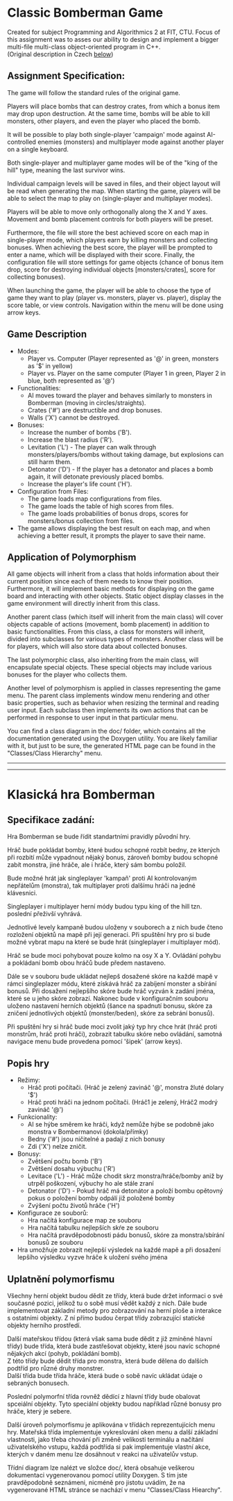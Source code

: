 # Classic Bomberman Game  
Created for subject Programming and Algorithmics 2 at FIT, CTU. Focus of this assignment was to asses our ability to design and implement a bigger multi-file multi-class object-oriented program in C++.  
(Original description in Czech [below](#klasická-hra-bomberman))

## Assignment Specification:

The game will follow the standard rules of the original game.

Players will place bombs that can destroy crates, from which a bonus item may drop upon destruction. At the same time, bombs will be able to kill monsters, other players, and even the player who placed the bomb.

It will be possible to play both single-player 'campaign' mode against AI-controlled enemies (monsters) and multiplayer mode against another player on a single keyboard.

Both single-player and multiplayer game modes will be of the "king of the hill" type, meaning the last survivor wins.

Individual campaign levels will be saved in files, and their object layout will be read when generating the map. When starting the game, players will be able to select the map to play on (single-player and multiplayer modes).

Players will be able to move only orthogonally along the X and Y axes. Movement and bomb placement controls for both players will be preset.

Furthermore, the file will store the best achieved score on each map in single-player mode, which players earn by killing monsters and collecting bonuses. When achieving the best score, the player will be prompted to enter a name, which will be displayed with their score. Finally, the configuration file will store settings for game objects (chance of bonus item drop, score for destroying individual objects [monsters/crates], score for collecting bonuses).

When launching the game, the player will be able to choose the type of game they want to play (player vs. monsters, player vs. player), display the score table, or view controls. Navigation within the menu will be done using arrow keys.

## Game Description

- Modes:
  - Player vs. Computer (Player represented as '@' in green, monsters as '$' in yellow)
  - Player vs. Player on the same computer (Player 1 in green, Player 2 in blue, both represented as '@')
- Functionalities:
  - AI moves toward the player and behaves similarly to monsters in Bomberman (moving in circles/straights).
  - Crates ('#') are destructible and drop bonuses.
  - Walls ('X') cannot be destroyed.
- Bonuses:
  - Increase the number of bombs ('B').
  - Increase the blast radius ('R').
  - Levitation ('L') - The player can walk through monsters/players/bombs without taking damage, but explosions can still harm them.
  - Detonator ('D') - If the player has a detonator and places a bomb again, it will detonate previously placed bombs.
  - Increase the player's life count ('H').
- Configuration from Files:
  - The game loads map configurations from files.
  - The game loads the table of high scores from files.
  - The game loads probabilities of bonus drops, scores for monsters/bonus collection from files.
- The game allows displaying the best result on each map, and when achieving a better result, it prompts the player to save their name.

## Application of Polymorphism

All game objects will inherit from a class that holds information about their current position since each of them needs to know their position. Furthermore, it will implement basic methods for displaying on the game board and interacting with other objects. Static object display classes in the game environment will directly inherit from this class.

Another parent class (which itself will inherit from the main class) will cover objects capable of actions (movement, bomb placement) in addition to basic functionalities. From this class, a class for monsters will inherit, divided into subclasses for various types of monsters. Another class will be for players, which will also store data about collected bonuses.

The last polymorphic class, also inheriting from the main class, will encapsulate special objects. These special objects may include various bonuses for the player who collects them.

Another level of polymorphism is applied in classes representing the game menu. The parent class implements window menu rendering and other basic properties, such as behavior when resizing the terminal and reading user input. Each subclass then implements its own actions that can be performed in response to user input in that particular menu.

You can find a class diagram in the doc/ folder, which contains all the documentation generated using the Doxygen utility. You are likely familiar with it, but just to be sure, the generated HTML page can be found in the "Classes/Class Hierarchy" menu.

--------------------------
-------------------------
# Klasická hra Bomberman

## Specifikace zadání:

Hra Bomberman se bude řídit standartními pravidly původní hry.  

Hráč bude pokládat bomby, které budou schopné rozbít bedny, ze kterých při rozbití může vypadnout
nějaký bonus, zároveň bomby budou schopné zabít monstra, jiné hráče, ale i
hráče, který sám bombu položil.  

Bude možné hrát jak singleplayer 'kampaň' proti AI kontrolovaným nepřátelům (monstra), tak
multiplayer proti dalšímu hráči na jedné klávesnici.  

Singleplayer i multiplayer herní módy budou typu king of the hill tzn. poslední přeživší vyhrává.  

Jednotlivé levely kampaně budou uloženy v souborech a z nich bude čteno rozložení objektů na mapě 
při její generaci. Při spuštění hry pro si bude možné vybrat mapu na které se bude hrát (singleplayer i multiplayer mód).  

Hráč se bude moci pohybovat pouze kolmo na osy X a Y. Ovládání pohybu a pokládaní bomb obou hráčů
bude předem nastaveno.  

Dále se v souboru bude ukládat nejlepš dosažené skóre na každé mapě v rámci singleplazer módu, které získává hráč za
zabíjení monster a sbírání bonusů. Při dosažení nejlepšího skóre bude hráč vyzván k zadání jména, které se u jeho
skóre zobrazí. Nakonec bude v konfiguračním souboru uloženo nastavení herních objektů (šance na spadnutí bonusu, skóre za
zničení jednotlivých objektů (monster/beden), skóre za sebrání bonusů).  

Při spuštění hry si hráč bude moci zvolit jaký typ hry chce hrát (hráč proti monstrům, hráč proti hráči), zobrazit
tabulku skóre nebo ovládání, samotná navigace menu bude provedena pomocí 'šipek' (arrow keys).  

## Popis hry

- Režimy:  
  - Hráč proti počítači. (Hráč je zelený zavináč '@', monstra žluté dolary '$')  
  - Hráč proti hráči na jednom počítači. (Hráč1 je zelený, Hráč2 modrý zavináč '@')  
- Funkcionality:  
  - AI se hýbe směrem ke hráči, když nemůže hýbe se podobně jako monstra v Bombermanovi (dokola/přímky)  
  - Bedny ('#') jsou ničitelné a padají z nich bonusy  
  - Zdi ('X') nelze zničit.  
- Bonusy:  
  - Zvětšení počtu bomb ('B')  
  - Zvětšení dosahu výbuchu ('R')  
  - Levitace ('L') - Hráč může chodit skrz monstra/hráče/bomby aniž by utrpěl poškození, výbuchy ho ale stále zraní  
  - Detonator ('D') - Pokud hráč má detonátor a položí bombu opětovný pokus o položení bomby odpálí již položené bomby  
  - Zvýšení počtu životů hráče ('H')  
- Konfigurace ze souborů:  
  - Hra načítá konfigurace map ze souboru  
  - Hra načítá tabulku nejlepších skŕe ze souboru  
  - Hra načítá pravděpodobnosti pádu bonusů, skóre za monstra/sbírání bonusů ze souboru  
- Hra umožňuje zobrazit nejlepší výsledek na každé mapě a při dosažení lepšího výsledku vyzve hráče k uložení svého jména  

## Uplatnění polymorfismu

Všechny herní objekt budou dědit ze třídy, která bude držet informaci o své současné pozici,
    jelikož tu o sobě musí vědět každý z nich. Dále bude implementovat základní metody pro
    zobrazování na herní ploše a interakce s ostatními objekty. Z ní přímo budou čerpat třídy zobrazující statické
    objekty herního prostředí.  

Další mateřskou třídou (která však sama bude dědit z již zmíněné hlavní třídy) bude třída,
    která bude zastřešovat objekty, které jsou navíc schopné nějakých akcí (pohyb, pokládání bomb).  
    Z této třídy bude dědit třída pro monstra, která bude dělena do dalších podtříd pro různé druhy
    monstrer.  
    Další třída bude třída hráče, která bude o sobě navíc ukládat údaje o sebraných bonusech.  
    
Poslední polymorfní třída rovněž dědící z hlavní třídy bude obalovat spceiální objekty.
    Tyto speciální objekty budou například různé bonusy pro hráče, který je sebere.

Další úroveň polymorfismu je aplikována v třídách reprezentujících menu hry. Mateřská třída
    implementuje vykreslování oken menu a další základní vlastnosti, jako třeba chování při 
    změně velikosti terminálu a načítání uživatelského vstupu, každá podtřída si pak implementuje
    vlastní akce, kterých v daném menu lze dosáhnout v reakci na uživatelův vstup.  
    
Třídní diagram lze nalézt ve složce doc/, která obsahuje veškerou dokumentaci vygenerovanou pomocí 
    utility Doxygen. S tím jste pravděpodobně seznámeni, nicméně pro jistotu uvádím, že na vygenerované
    HTML stránce se nachází v menu "Classes/Class Hiearchy".  